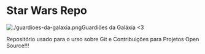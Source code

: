 # Star Wars Repo

![./guardioes-da-galaxia.png]()Guardiões da Galáxia <3



Repositório usado para o urso sobre Git e Contribuições para Projetos Open Source!!!



